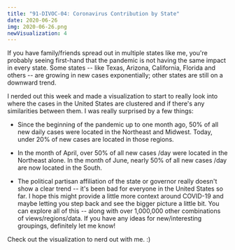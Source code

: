 ```yaml
---
title: "91-DIVOC-04: Coronavirus Contribution by State"
date: 2020-06-26
img: 2020-06-26.png
newVisualization: 4
---
```


If you have family/friends spread out in multiple states like me, you're probably seeing first-hand that the pandemic is not having the same impact in every state.  Some states -- like Texas, Arizona, California, Florida and others -- are growing in new cases exponentially; other states are still on a downward trend.

I nerded out this week and made a visualization to start to really look into where the cases in the United States are clustered and if there's any similarities between them.  I was really surprised by a few things:

- Since the beginning of the pandemic up to one month ago, 50% of all new daily cases were located in the Northeast and Midwest.  Today, under 20% of new cases are located in those regions.

- In the month of April, over 50% of all new cases /day were located in the Northeast alone.  In the month of June, nearly 50% of all new cases /day are now located in the South.

- The political partisan affiliation of the state or governor really doesn't show a clear trend -- it's been bad for everyone in the United States so far.
I hope this might provide a little more context around COVID-19 and maybe letting you step back and see the bigger picture a little bit.  You can explore all of this -- along with over 1,000,000 other combinations of views/regions/data.  If you have any ideas for new/interesting groupings, definitely let me know!

Check out the visualization to nerd out with me. :)
